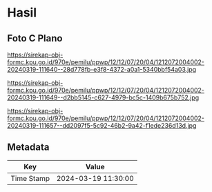 # Hasil

## Foto C Plano

https://sirekap-obj-formc.kpu.go.id/970e/pemilu/ppwp/12/12/07/20/04/1212072004002-20240319-111640--28d778fb-e3f8-4372-a0a1-5340bbf54a03.jpg

https://sirekap-obj-formc.kpu.go.id/970e/pemilu/ppwp/12/12/07/20/04/1212072004002-20240319-111649--d2bb5145-c627-4979-bc5c-1409b675b752.jpg

https://sirekap-obj-formc.kpu.go.id/970e/pemilu/ppwp/12/12/07/20/04/1212072004002-20240319-111657--dd2097f5-5c92-46b2-9a42-f1ede236d13d.jpg


## Metadata

| Key        | Value               |
| ---------- | ------------------- |
| Time Stamp | 2024-03-19 11:30:00 |



